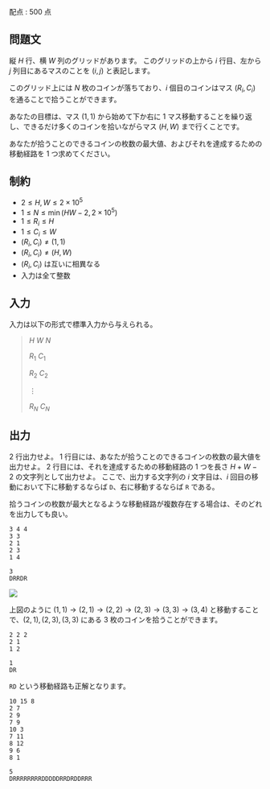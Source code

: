 配点 : $500$ 点

## 問題文

縦 $H$ 行、横 $W$ 列のグリッドがあります。
このグリッドの上から $i$ 行目、左から $j$ 列目にあるマスのことを $(i,j)$ と表記します。

このグリッド上には $N$ 枚のコインが落ちており、$i$ 個目のコインはマス $(R_i,C_i)$ を通ることで拾うことができます。

あなたの目標は、マス $(1,1)$ から始めて下か右に $1$ マス移動することを繰り返し、できるだけ多くのコインを拾いながらマス $(H,W)$ まで行くことです。

あなたが拾うことのできるコインの枚数の最大値、およびそれを達成するための移動経路を $1$ つ求めてください。

## 制約

- $2\leq H,W \leq 2\times 10^5$
- $1\leq N \leq \min(HW-2, 2\times 10^5)$
- $1\leq R_i \leq H$
- $1\leq C_i \leq W$
- $(R_i,C_i)\neq (1,1)$
- $(R_i,C_i)\neq (H,W)$
- $(R_i,C_i)$ は互いに相異なる
- 入力は全て整数

## 入力

入力は以下の形式で標準入力から与えられる。

> $H$ $W$ $N$
> 
> $R_1$ $C_1$
> 
> $R_2$ $C_2$
> 
> $\vdots$
> 
> $R_N$ $C_N$

## 出力

$2$ 行出力せよ。
$1$ 行目には、あなたが拾うことのできるコインの枚数の最大値を出力せよ。
$2$ 行目には、それを達成するための移動経路の $1$ つを長さ $H+W-2$ の文字列として出力せよ。
ここで、出力する文字列の $i$ 文字目は、$i$ 回目の移動において下に移動するならば `D`、右に移動するならば `R` である。

拾うコインの枚数が最大となるような移動経路が複数存在する場合は、そのどれを出力しても良い。

```input1
3 4 4
3 3
2 1
2 3
1 4
```

```output1
3
DRRDR
```

![](https://img.atcoder.jp/abc369/8c45374379376c75b6cfd44cb8efeaf8.png)

上図のように $(1,1)\rightarrow (2,1)\rightarrow (2,2)\rightarrow (2,3)\rightarrow (3,3)\rightarrow (3,4)$ と移動することで、$(2,1),(2,3),(3,3)$ にある $3$ 枚のコインを拾うことができます。

```input2
2 2 2
2 1
1 2
```

```output2
1
DR
```

`RD` という移動経路も正解となります。

```input3
10 15 8
2 7
2 9
7 9
10 3
7 11
8 12
9 6
8 1
```

```output3
5
DRRRRRRRRDDDDDRRDRDDRRR
```